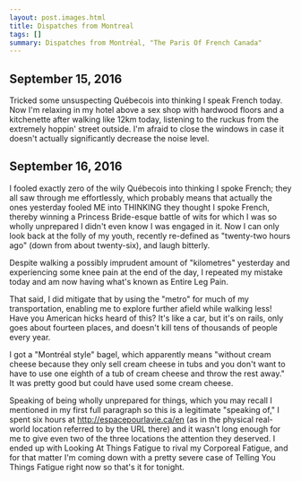 ```yaml
---
layout: post.images.html
title: Dispatches from Montreal
tags: []
summary: Dispatches from Montréal, "The Paris Of French Canada"
---
```


## September 15, 2016

Tricked some unsuspecting Québecois into thinking I speak French today. Now I'm relaxing in my hotel above a sex shop with hardwood floors and a kitchenette after walking like 12km today, listening to the ruckus from the extremely hoppin' street outside. I'm afraid to close the windows in case it doesn't actually significantly decrease the noise level.

## September 16, 2016

I fooled exactly zero of the wily Québecois into thinking I spoke French; they all saw through me effortlessly, which probably means that actually the ones yesterday fooled ME into THINKING they thought I spoke French, thereby winning a Princess Bride-esque battle of wits for which I was so wholly unprepared I didn't even know I was engaged in it. Now I can only look back at the folly of my youth, recently re-defined as "twenty-two hours ago" (down from about twenty-six), and laugh bitterly.

Despite walking a possibly imprudent amount of "kilometres" yesterday and experiencing some knee pain at the end of the day, I repeated my mistake today and am now having what's known as Entire Leg Pain.

That said, I did mitigate that by using the "metro" for much of my transportation, enabling me to explore further afield while walking less! Have you American hicks heard of this? It's like a car, but it's on rails, only goes about fourteen places, and doesn't kill tens of thousands of people every year.

I got a "Montréal style" bagel, which apparently means "without cream cheese because they only sell cream cheese in tubs and you don't want to have to use one eighth of a tub of cream cheese and throw the rest away." It was pretty good but could have used some cream cheese.

Speaking of being wholly unprepared for things, which you may recall I mentioned in my first full paragraph so this is a legitimate "speaking of," I spent six hours at http://espacepourlavie.ca/en (as in the physical real-world location referred to by the URL there) and it wasn't long enough for me to give even two of the three locations the attention they deserved. I ended up with Looking At Things Fatigue to rival my Corporeal Fatigue, and for that matter I'm coming down with a pretty severe case of Telling You Things Fatigue right now so that's it for tonight.
